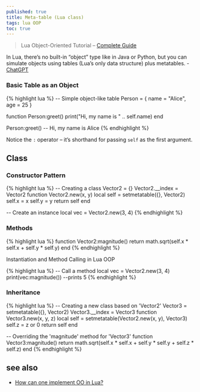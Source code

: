 ```yaml
---
published: true
title: Meta-table (Lua class)
tags: lua OOP
toc: true
---
```

> Lua Object-Oriented Tutorial – [Complete Guide](https://gamedevacademy.org/lua-object-oriented-tutorial-complete-guide/)

In Lua, there’s no built-in “object” type like in Java or Python, but you can simulate objects using tables (Lua’s only data structure) plus metatables. - [ChatGPT](https://chatgpt.com/share/68ba9ed4-53ac-800d-a165-271314f04b2a)

### Basic Table as an Object

{% highlight lua %}
-- Simple object-like table
Person = {
    name = "Alice",
    age = 25
}

function Person:greet()
    print("Hi, my name is " .. self.name)
end

Person:greet()  -- Hi, my name is Alice
{% endhighlight %}

Notice the `:` operator – it’s shorthand for passing `self` as the first argument.

## Class
### Constructor Pattern

{% highlight lua %}
-- Creating a class
Vector2 = {}
Vector2.__index = Vector2
function Vector2.new(x, y)
  local self = setmetatable({}, Vector2)
  self.x = x
  self.y = y
  return self
end

-- Create an instance
local vec = Vector2.new(3, 4)
{% endhighlight %}

### Methods 
{% highlight lua %}
function Vector2:magnitude()
  return math.sqrt(self.x * self.x + self.y * self.y)
end
{% endhighlight %}

Instantiation and Method Calling in Lua OOP

{% highlight lua %}
-- Call a method
local vec = Vector2.new(3, 4)
print(vec:magnitude())  --prints 5
{% endhighlight %}

### Inheritance

{% highlight lua %}
-- Creating a new class based on 'Vector2'
Vector3 = setmetatable({}, Vector2)
Vector3.__index = Vector3
function Vector3.new(x, y, z)
 local self = setmetatable(Vector2.new(x, y), Vector3)
 self.z = z or 0
 return self
end

-- Overriding the 'magnitude' method for 'Vector3'
function Vector3:magnitude()
 return math.sqrt(self.x * self.x + self.y * self.y + self.z * self.z)
end
{% endhighlight %}

## see also
- [How can one implement OO in Lua?](https://stackoverflow.com/questions/4799078/how-can-one-implement-oo-in-lua)
